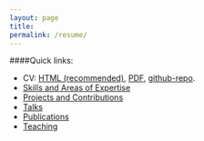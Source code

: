 ```yaml
---
layout: page
title: 
permalink: /resume/
---
```


<!-- Below is a full curriculum vitae. You can also download a PDF version or a resume following the links below.  -->

<!-- Resume: [HTML (recommended)](), [PDF]()   -->

####Quick links:
* CV: [HTML (recommended)](cv.html), [PDF](mustafa_mustafa_cv.pdf), [github-repo](https://github.com/MustafaMustafa/curriculum_vitae).  
* [Skills and Areas of Expertise](cv.html#skills-areas-of-expertise)  
* [Projects and Contributions](cv.html#projects-contributions)  
* [Talks](cv.html#talks)  
* [Publications](cv.html#publications)  
* [Teaching](cv.html#teaching)
